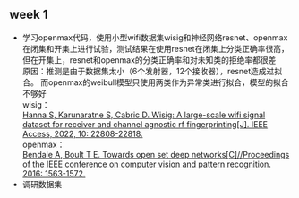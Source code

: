 ## week 1  
- 学习openmax代码，使用小型wifi数据集wisig和神经网络resnet、openmax在闭集和开集上进行试验，测试结果在使用resnet在闭集上分类正确率很高，但在开集上，resnet和openmax的分类正确率和对未知类的拒绝率都很差    
  原因：推测是由于数据集太小（6个发射器，12个接收器），resnet造成过拟合。 而openmax的weibull模型只使用两类作为异常类进行拟合，模型的拟合不够好   
  wisig：   
  [Hanna S, Karunaratne S, Cabric D. Wisig: A large-scale wifi signal dataset for receiver and channel agnostic rf fingerprinting[J]. IEEE Access, 2022, 10: 22808-22818.](https://ieeexplore.ieee.org/abstract/document/9721895)  
  openmax：  
  [Bendale A, Boult T E. Towards open set deep networks[C]//Proceedings of the IEEE conference on computer vision and pattern recognition. 2016: 1563-1572.](https://www.cv-foundation.org/openaccess/content_cvpr_2016/html/Bendale_Towards_Open_Set_CVPR_2016_paper.html)
- 调研数据集
